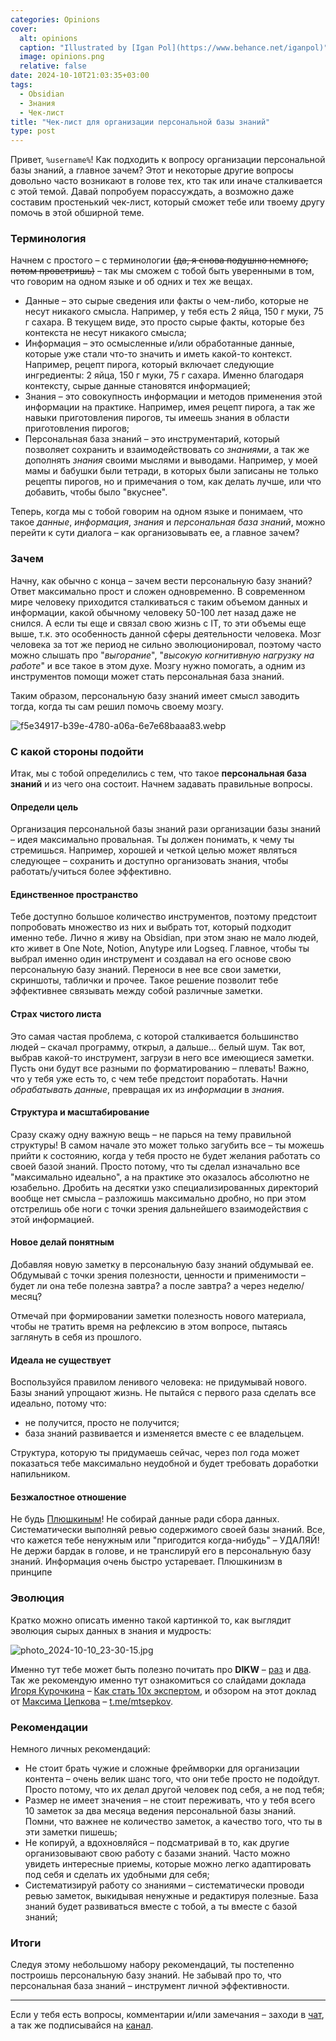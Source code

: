 ```yaml
---
categories: Opinions
cover:
  alt: opinions
  caption: "Illustrated by [Igan Pol](https://www.behance.net/iganpol)"
  image: opinions.png
  relative: false
date: 2024-10-10T21:03:35+03:00
tags:
  - Obsidian
  - Знания
  - Чек-лист
title: "Чек-лист для организации персональной базы знаний"
type: post
---
```


Привет, `%username%`! Как подходить к вопросу организации персональной базы знаний, а главное зачем? Этот и некоторые другие вопросы довольно часто возникают в голове тех, кто так или иначе сталкивается с этой темой. Давай попробуем порассуждать, а возможно даже составим простенький чек-лист, который сможет тебе или твоему другу помочь в этой обширной теме.

### Терминология

Начнем с простого – с терминологии ~~(да, я снова подушню немного, потом проветришь)~~ – так мы сможем с тобой быть уверенными в том, что говорим на одном языке и об одних и тех же вещах.

- Данные – это сырые сведения или факты о чем-либо, которые не несут никакого смысла. Например, у тебя есть 2 яйца, 150 г муки, 75 г сахара. В текущем виде, это просто сырые факты, которые без контекста не несут никакого смысла;
- Информация – это осмысленные и/или обработанные данные, которые уже стали что-то значить и иметь какой-то контекст. Например, рецепт пирога, который включает следующие ингредиенты: 2 яйца, 150 г муки, 75 г сахара. Именно благодаря контексту, сырые данные становятся информацией;
- Знания – это совокупность информации и методов применения этой информации на практике. Например, имея рецепт пирога, а так же навыки приготовления пирогов, ты имеешь знания в области приготовления пирогов;
- Персональная база знаний – это инструментарий, который позволяет сохранить и взаимодействовать со _знаниями_, а так же дополнять _знания_ своими мыслями и выводами. Например, у моей мамы и бабушки были тетради, в которых были записаны не только рецепты пирогов, но и примечания о том, как делать лучше, или что добавить, чтобы было "вкуснее".

Теперь, когда мы с тобой говорим на одном языке и понимаем, что такое _данные_, _информация_, _знания_ и _персональная база знаний_, можно перейти к сути диалога – как организовывать ее, а главное зачем?

### Зачем

Начну, как обычно с конца – зачем вести персональную базу знаний? Ответ максимально прост и сложен одновременно. В современном мире человеку приходится сталкиваться с таким объемом данных и информации, какой обычному человеку 50-100 лет назад даже не снился. А если ты еще и связал свою жизнь с IT, то эти объемы еще выше, т.к. это особенность данной сферы деятельности человека. Мозг человека за тот же период не сильно эволюционировал, поэтому часто можно слышать про "_выгорание_", "_высокую когнитивную нагрузку на работе_" и все такое в этом духе. Мозгу нужно помогать, а одним из инструментов помощи может стать персональная база знаний.

Таким образом, персональную базу знаний имеет смысл заводить тогда, когда ты сам решил помочь своему мозгу.

![f5e34917-b39e-4780-a06a-6e7e68baaa83.webp](f5e34917-b39e-4780-a06a-6e7e68baaa83.webp)

### С какой стороны подойти

Итак, мы с тобой определились с тем, что такое **персональная база знаний** и из чего она состоит. Начнем задавать правильные вопросы.

#### Определи цель

Организация персональной базы знаний рази организации базы знаний – идея максимально провальная. Ты должен понимать, к чему ты стремишься. Например, хорошей и четкой целью может являться следующее – сохранить и доступно организовать знания, чтобы работать/учиться более эффективно.

#### Единственное пространство

Тебе доступно большое количество инструментов, поэтому предстоит попробовать множество из них и выбрать тот, который подходит именно тебе. Лично я живу на Obsidian, при этом знаю не мало людей, кто живет в One Note, Notion, Anytype или Logseq. Главное, чтобы ты выбрал именно один инструмент и создавал на его основе свою персональную базу знаний. Переноси в нее все свои заметки, скриншоты, таблички и прочее. Такое решение позволит тебе эффективнее связывать между собой различные заметки.

#### Страх чистого листа

Это самая частая проблема, с которой сталкивается большинство людей – скачал программу, открыл, а дальше... белый шум. Так вот, выбрав какой-то инструмент, загрузи в него все имеющиеся заметки. Пусть они будут все разными по форматированию – плевать! Важно, что у тебя уже есть то, с чем тебе предстоит поработать. Начни _обрабатывать данные_, превращая их из _информации_ в _знания_.

#### Структура и масштабирование

Сразу скажу одну важную вещь – не парься на тему правильной структуры! В самом начале это может только загубить все – ты можешь прийти к состоянию, когда у тебя просто не будет желания работать со своей базой знаний. Просто потому, что ты сделал изначально все "максимально идеально", а на практике это оказалось абсолютно не юзабельно. Дробить на десятки узко специализированных директорий вообще нет смысла – разложишь максимально дробно, но при этом отстрелишь обе ноги с точки зрения дальнейшего взаимодействия с этой информацией.

#### Новое делай понятным

Добавляя новую заметку в персональную базу знаний обдумывай ее. Обдумывай с точки зрения полезности, ценности и применимости – будет ли она тебе полезна завтра? а после завтра? а через неделю/месяц?

Отмечай при формировании заметки полезность нового материала, чтобы не тратить время на рефлексию в этом вопросе, пытаясь заглянуть в себя из прошлого.

#### Идеала не существует

Воспользуйся правилом ленивого человека: не придумывай нового. Базы знаний упрощают жизнь. Не пытайся с первого раза сделать все идеально, потому что:

- не получится, просто не получится;
- база знаний развивается и изменяется вместе с ее владельцем.

Структура, которую ты придумаешь сейчас, через пол года может показаться тебе максимально неудобной и будет требовать доработки напильником.

#### Безжалостное отношение

Не будь [Плюшкиным](https://ru.wikipedia.org/wiki/Плюшкин)! Не собирай данные ради сбора данных. Систематически выполняй ревью содержимого своей базы знаний. Все, что кажется тебе ненужным или "пригодится когда-нибудь" – УДАЛЯЙ! Не держи бардак в голове, и не транслируй его в персональную базу знаний. Информация очень быстро устаревает. Плюшкинизм в принципе

### Эволюция

Кратко можно описать именно такой картинкой то, как выглядит эволюция сырых данных в знания и мудрость:

![photo_2024-10-10_23-30-15.jpg](photo_2024-10-10_23-30-15.jpg)

Именно тут тебе может быть полезно почитать про **DIKW** – [раз](https://ru.wikipedia.org/wiki/DIKW) и [два](https://simpleone.ru/glossary/dikw-model). Так же рекомендую именно тут ознакомиться со слайдами доклада [Игоря Курочкина](https://enabling.team/experts/ikurochkin) – [Как стать 10x экспертом](https://speakerdeck.com/ikurochkin/kak-stat-10x-ekspiertom), и обзором на этот доклад от [Максима Цепкова](https://mtsepkov.org/Я_—_Максим_Цепков_приветствую_Вас_на_своем_сайте) – [t.me/mtsepkov](https://t.me/mtsepkov/815).

### Рекомендации

Немного личных рекомендаций:

- Не стоит брать чужие и сложные фреймворки для организации контента – очень велик шанс того, что они тебе просто не подойдут. Просто потому, что их делал другой человек под себя, а не под тебя;
- Размер не имеет значения – не стоит переживать, что у тебя всего 10 заметок за два месяца ведения персональной базы знаний. Помни, что важнее не количество заметок, а качество того, что ты в эти заметки пишешь;
- Не копируй, а вдохновляйся – подсматривай в то, как другие организовывают свою работу с базами знаний. Часто можно увидеть интересные приемы, которые можно легко адаптировать под себя и сделать их удобными для себя;
- Систематизируй работу со знаниями – систематически проводи ревью заметок, выкидывая ненужные и редактируя полезные. База знаний будет развиваться вместе с тобой, а ты вместе с базой знаний;

### Итоги

Следуя этому небольшому набору рекомендаций, ты постепенно построишь персональную базу знаний. Не забывай про то, что персональная база знаний – инструмент личной эффективности.

---

Если у тебя есть вопросы, комментарии и/или замечания – заходи в [чат](https://ttttt.me/jtprogru_chat), а так же подписывайся на [канал](https://ttttt.me/jtprogru_channel).

